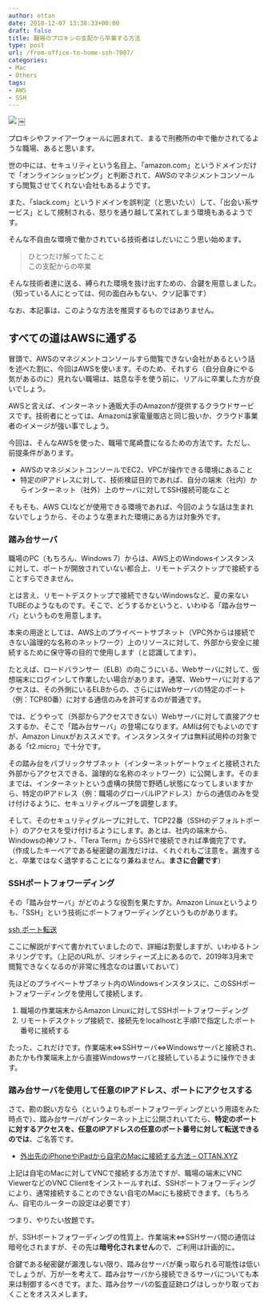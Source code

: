```yaml
---
author: ottan
date: 2018-12-07 13:38:33+00:00
draft: false
title: 職場のプロキシの支配から卒業する方法
type: post
url: /from-office-to-home-ssh-7087/
categories:
- Mac
- Others
tags:
- AWS
- SSH
---
```


![](/images/2018/12/181207-5c0a784755085.jpg)
￼





プロキシやファイアーウォールに囲まれて、まるで刑務所の中で働かされてるような職場、あると思います。





世の中には、セキュリティという名目上、「amazon.com」というドメインだけで「オンラインショッピング」と判断されて、AWSのマネジメントコンソールすら閲覧させてくれない会社もあるようです。





また、「slack.com」というドメインを誤判定（と思いたい）して、「出会い系サービス」として規制される、怒りを通り越して呆れてしまう環境もあるようです。





そんな不自由な環境で働かされている技術者はしだいにこう思い始めます。





> ひとつだけ解ってたこと  
この支配からの卒業





そんな技術者達に送る、縛られた環境を抜け出すための、合鍵を用意しました。（知っている人にとっては、何の面白みもない、クソ記事です）





なお、本記事は、このような方法を推奨するものではありません。





## すべての道はAWSに通ずる





冒頭で、AWSのマネジメントコンソールすら閲覧できない会社があるという話を述べた割に、今回はAWSを使います。そのため、それすら（自分自身にやる気があるのに）見れない職場は、姑息な手を使う前に、リアルに卒業した方が良いでしょう。





AWSと言えば、インターネット通販大手のAmazonが提供するクラウドサービスです。技術者にとっては、Amazonは家電量販店と同じ扱いか、クラウド事業者のイメージが強い事でしょう。





今回は、そんなAWSを使った、職場で尾崎豊になるための方法です。ただし、前提条件があります。






  * AWSのマネジメントコンソールでEC2、VPCが操作できる環境にあること
  * 特定のIPアドレスに対して、技術検証目的であれば、自分の端末（社内）からインターネット（社外）上のサーバに対してSSH接続可能なこと




そもそも、AWS CLIなどが使用できる環境であれば、今回のような話は生まれないでしょうから、そのような恵まれた環境にある方は対象外です。





### 踏み台サーバ





職場のPC（もちろん、Windows 7）からは、AWS上のWindowsインスタンスに対して、ポートが開放されていない都合上、リモートデスクトップで接続することすらできません。





とは言え、リモートデスクトップで接続できないWindowsなど、夏の来ないTUBEのようなものです。そこで、どうするかというと、いわゆる「踏み台サーバ」というものを用意します。





本来の用途としては、AWS上のプライベートサブネット（VPC外からは接続できない論理的な名称のネットワーク）上のリソースに対して、外部から安全に接続するために保守等の目的で使用します（と認識してます）。





たとえば、ロードバランサー（ELB）の向こうにいる、Webサーバに対して、仮想端末にログインして作業したい場合があります。通常、Webサーバに対するアクセスは、その外側にいるELBからの、さらにはWebサーバの特定のポート（例：TCP80番）に対する通信のみを許可するのが普通です。





では、どうやって（外部からアクセスできない）Webサーバに対して直接アクセスするか、そこで「踏み台サーバ」の登場になります。AMIは何でもよいのですが、Amazon Linuxがおススメです。インスタンスタイプは無料試用枠の対象である「t2.micro」で十分です。





その踏み台をパブリックサブネット（インターネットゲートウェイと接続された外部からアクセスできる、論理的な名称のネットワーク）に公開します。そのままでは、インターネットという虚構の狭間で野晒し状態になってしまいますから、特定のIPアドレス（例：職場のグローバルIPアドレス）からの通信のみを受け付けるように、セキュリティグループを調整します。





そして、そのセキュリティグループに対して、TCP22番（SSHのデフォルトポート）のアクセスを受け付けるようにします。あとは、社内の端末から、Windowsの神ソフト、「Tera Term」からSSHで接続できれば準備完了です。（作成したキーペアである秘密鍵の漏洩だけは、くれぐれもご注意を。漏洩すると、卒業ではなく退学することになり兼ねません。**まさに合鍵です**）





### SSHポートフォワーディング





その「踏み台サーバ」がどのような役割を果たすか。Amazon Linuxというよりも、「SSH」という技術にポートフォワーディングというものがあります。





[ssh ポート転送](http://www.geocities.jp/ko_tyche/linux/port.html)





ここに解説がすべて書かれていましたので、詳細は割愛しますが、いわゆるトンネリングです。（上記のURLが、ジオシティーズ上にあるので、2019年3月末で閲覧できなくなるのが非常に残念なのは置いておいて）





先ほどのプライベートサブネット内のWindowsインスタンスに、このSSHポートフォワーディングを使用して接続します。






  1. 職場の作業端末からAmazon Linuxに対してSSHポートフォワーディング
  2. リモートデスクトップ接続で、接続先をlocalhostと手順1で指定したポート番号に接続する




たった、これだけです。作業端末⇔SSHサーバ⇔Windowsサーバと接続され、あたかも作業端末上から直接Windowsサーバと接続しているように操作できます。





### 踏み台サーバを使用して任意のIPアドレス、ポートにアクセスする





さて、勘の鋭い方なら（というよりもポートフォワーディングという用語をみた時点で）、踏み台サーバがインターネット上に公開されいてたら、**特定のポートに対するアクセスを、任意のIPアドレスの任意のポート番号に対して転送できるのでは**、ご名答です。






  * [外出先のiPhoneやiPadから自宅のMacに接続する方法 – OTTAN.XYZ](https://ottan.xyz/remote-connect-mac-iphone-ipad-5999/)




上記は自宅のMacに対してVNCで接続する方法ですが、職場の端末にVNC ViewerなどのVNC Clientをインストールすれば、SSHポートフォワーディングにより、通常接続することのできない自宅のMacにも接続できます。（もちろん、自宅のルーターの設定は必要です）





つまり、やりたい放題です。





が、SSHポートフォワーディングの性質上、作業端末⇔SSHサーバ間の通信は暗号化されますが、その先は**暗号化されません**ので、ご利用は計画的に。





合鍵である秘密鍵が漏洩しない限り、踏み台サーバが乗っ取られる可能性は低いでしょうが、万が一を考えて、踏み台サーバから接続できるサーバについても本来は制御するべきです。また、踏み台サーバの監査証跡ログはしっかり取っておくことをオススメします。

